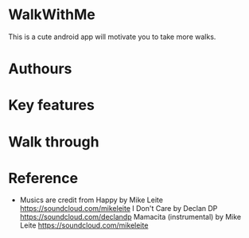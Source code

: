 # WalkWithMe
This is a cute android app will motivate you to take more walks.
# Authours

# Key features

# Walk through

# Reference
- Musics are credit from 
Happy by Mike Leite https://soundcloud.com/mikeleite
I Don't Care by Declan DP https://soundcloud.com/declandp
Mamacita (instrumental) by Mike Leite https://soundcloud.com/mikeleite

